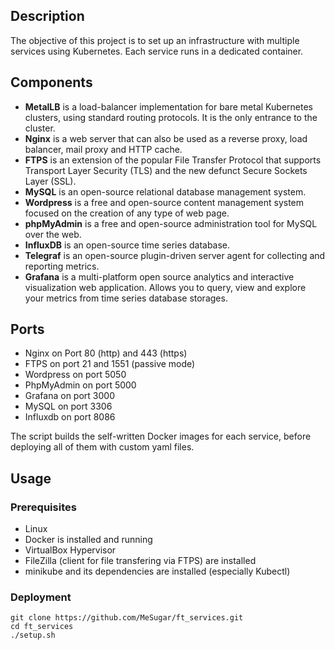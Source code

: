 ## Description
The objective of this project is to set up an infrastructure with multiple services using Kubernetes. Each service runs in a dedicated container.

## Components
- **MetalLB** is a load-balancer implementation for bare metal Kubernetes clusters, using standard routing protocols. It is the only entrance to the cluster.
- **Nginx** is a web server that can also be used as a reverse proxy, load balancer, mail proxy and HTTP cache.
- **FTPS** is an extension of the popular File Transfer Protocol that supports Transport Layer Security (TLS) and the new defunct Secure Sockets Layer (SSL).
- **MySQL** is an open-source relational database management system.
- **Wordpress** is a free and open-source content management system focused on the creation of any type of web page.
- **phpMyAdmin** is a free and open-source administration tool for MySQL over the web.
- **InfluxDB** is an open-source time series database.
- **Telegraf** is an open-source plugin-driven server agent for collecting and reporting metrics.
- **Grafana** is a multi-platform open source analytics and interactive visualization web application. Allows you to query, view and explore your metrics from time series database storages.

## Ports
- Nginx on Port 80 (http) and 443 (https)
- FTPS on port 21 and 1551 (passive mode)
- Wordpress on port 5050
- PhpMyAdmin on port 5000
- Grafana on port 3000
- MySQL on port 3306
- Influxdb on port 8086

The script builds the self-written Docker images for each service, before deploying all of them with custom yaml files.

## Usage

### Prerequisites
- Linux
- Docker is installed and running
- VirtualBox Hypervisor
- FileZilla (client for file transfering via FTPS) are installed
- minikube and its dependencies are installed (especially Kubectl)

### Deployment
```
git clone https://github.com/MeSugar/ft_services.git
cd ft_services
./setup.sh
```
